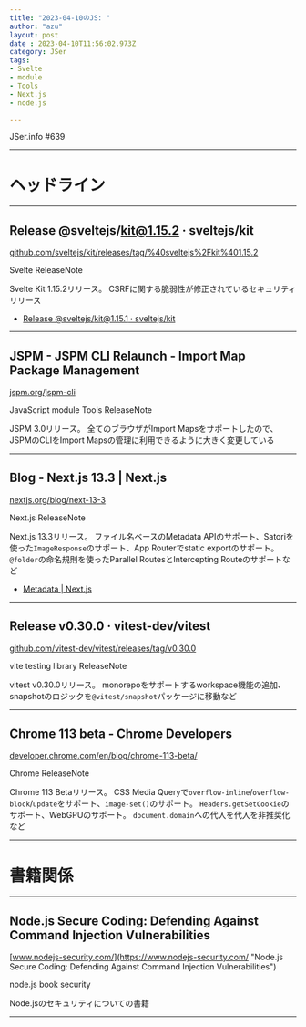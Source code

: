 ```yaml
---
title: "2023-04-10のJS: "
author: "azu"
layout: post
date : 2023-04-10T11:56:02.973Z
category: JSer
tags:
- Svelte
- module
- Tools
- Next.js
- node.js

---
```


JSer.info #639

----

<h1 class="site-genre">ヘッドライン</h1>

----

## Release @sveltejs/kit@1.15.2 · sveltejs/kit
[github.com/sveltejs/kit/releases/tag/%40sveltejs%2Fkit%401.15.2](https://github.com/sveltejs/kit/releases/tag/%40sveltejs%2Fkit%401.15.2 "Release @sveltejs/kit@1.15.2 · sveltejs/kit")
<p class="jser-tags jser-tag-icon"><span class="jser-tag">Svelte</span> <span class="jser-tag">ReleaseNote</span></p>

Svelte Kit 1.15.2リリース。
CSRFに関する脆弱性が修正されているセキュリティリリース

- [Release @sveltejs/kit@1.15.1 · sveltejs/kit](https://github.com/sveltejs/kit/releases/tag/%40sveltejs%2Fkit%401.15.1 "Release @sveltejs/kit@1.15.1 · sveltejs/kit")

----

## JSPM - JSPM CLI Relaunch - Import Map Package Management
[jspm.org/jspm-cli](https://jspm.org/jspm-cli "JSPM - JSPM CLI Relaunch - Import Map Package Management")
<p class="jser-tags jser-tag-icon"><span class="jser-tag">JavaScript</span> <span class="jser-tag">module</span> <span class="jser-tag">Tools</span> <span class="jser-tag">ReleaseNote</span></p>

JSPM 3.0リリース。
全てのブラウザがImport Mapsをサポートしたので、JSPMのCLIをImport Mapsの管理に利用できるように大きく変更している


----

## Blog - Next.js 13.3 | Next.js
[nextjs.org/blog/next-13-3](https://nextjs.org/blog/next-13-3 "Blog - Next.js 13.3 | Next.js")
<p class="jser-tags jser-tag-icon"><span class="jser-tag">Next.js</span> <span class="jser-tag">ReleaseNote</span></p>

Next.js 13.3リリース。
ファイル名ベースのMetadata APIのサポート、Satoriを使った`ImageResponse`のサポート、App Routerでstatic exportのサポート。
`@folder`の命名規則を使ったParallel RoutesとIntercepting Routeのサポートなど

- [Metadata | Next.js](https://beta.nextjs.org/docs/api-reference/metadata#file-based-metadata "Metadata | Next.js")

----

## Release v0.30.0 · vitest-dev/vitest
[github.com/vitest-dev/vitest/releases/tag/v0.30.0](https://github.com/vitest-dev/vitest/releases/tag/v0.30.0 "Release v0.30.0 · vitest-dev/vitest")
<p class="jser-tags jser-tag-icon"><span class="jser-tag">vite</span> <span class="jser-tag">testing</span> <span class="jser-tag">library</span> <span class="jser-tag">ReleaseNote</span></p>

vitest v0.30.0リリース。
monorepoをサポートするworkspace機能の追加、snapshotのロジックを`@vitest/snapshot`パッケージに移動など


----

## Chrome 113 beta - Chrome Developers
[developer.chrome.com/en/blog/chrome-113-beta/](https://developer.chrome.com/en/blog/chrome-113-beta/ "Chrome 113 beta - Chrome Developers")
<p class="jser-tags jser-tag-icon"><span class="jser-tag">Chrome</span> <span class="jser-tag">ReleaseNote</span></p>

Chrome 113 Betaリリース。
CSS Media Queryで`overflow-inline`/`overflow-block`/`update`をサポート、`image-set()`のサポート。
`Headers.getSetCookie`のサポート、WebGPUのサポート。
`document.domain`への代入を代入を非推奨化など


----
<h1 class="site-genre">書籍関係</h1>

----

## Node.js Secure Coding: Defending Against Command Injection Vulnerabilities
[www.nodejs-security.com/](https://www.nodejs-security.com/ "Node.js Secure Coding: Defending Against Command Injection Vulnerabilities")
<p class="jser-tags jser-tag-icon"><span class="jser-tag">node.js</span> <span class="jser-tag">book</span> <span class="jser-tag">security</span></p>

Node.jsのセキュリティについての書籍


----
